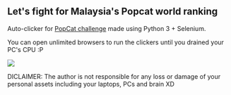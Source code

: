 ## Let's fight for Malaysia's Popcat world ranking
 
Auto-clicker for <a href="https://popcat.click/" target="_blank">PopCat challenge</a> made using Python 3 + Selenium.

You can open unlimited browsers to run the clickers until you drained your PC's CPU :P

<img src="https://i.imgur.com/2P8zsd2.png">

DICLAIMER: The author is not responsible for any loss or damage of your personal assets including your laptops, PCs and brain XD
